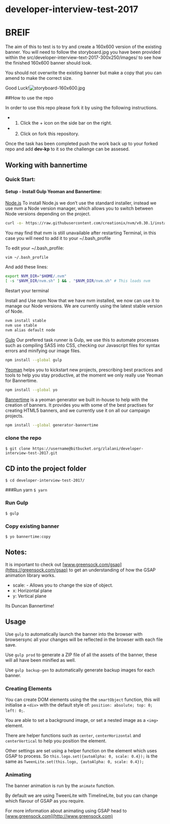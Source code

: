 # developer-interview-test-2017
# BREIF

The aim of this to test is to try and create a 160x600 version of the existing banner. You will need to follow the storyboard.jpg you have been provided within the src/developer-interview-text-2017-300x250/images/ to see how the finished 160x600 banner should look.

You should not overwrite the existing banner but make a copy that you can amend to make the correct size.

Good Luck!![storyboard-160x600.jpg](https://bitbucket.org/repo/x8Xo98z/images/970992812-storyboard-160x600.jpg)

##How to use the repo

In order to use this repo please fork it by using the following instructions.

* 1) Click the + icon on the side bar on the right. 
* 2) Click on fork this repository.

Once the task has been completed push the work back up to your forked repo and add **dev-kp** to it so the challenge can be assesed. 

## Working with bannertime
### Quick Start:

#### Setup - Install Gulp Yeoman and Bannertime:
[Node.js](https://nodejs.org/en/) To install Node.js we don’t use the standard installer, instead we use nvm a Node version manager, which allows you to switch between Node versions depending on the project.

```bash
curl -o- https://raw.githubusercontent.com/creationix/nvm/v0.30.1/install.sh | bash
```

You may find that nvm is still unavailable after restarting Terminal, in this case you will need to add it to your ~/.bash_profile

To edit your ~/.bash_profile:
```bash
vim ~/.bash_profile
```

And add these lines:
```bash
export NVM_DIR="$HOME/.nvm"
[ -s "$NVM_DIR/nvm.sh" ] && . "$NVM_DIR/nvm.sh" # This loads nvm
```
Restart your terminal

Install and Use npm Now that we have nvm installed, we now can use it to manage our Node versions. We are currently using the latest stable version of Node.
```bash
nvm install stable
nvm use stable
nvm alias default node
```

[Gulp](http://gulpjs.com/) Our prefered task runner is Gulp, we use this to automate processes such as compiling SASS into CSS, checking our Javascript files for syntax errors and minifying our image files.
```bash
npm install --global gulp
```

[Yeoman](http://yeoman.io/) helps you to kickstart new projects, prescribing best practices and tools to help you stay productive, at the moment we only really use Yeoman for Bannertime.
```bash
npm install --global yo
```

[Bannertime](https://github.com/pyramidium/generator-bannertime) is a yeoman generator we built in-house to help with the creation of banners. It provides you with some of the best practises for creating HTML5 banners, and we currently use it on all our campaign projects.
```bash
npm install --global generator-bannertime
```

### clone the repo
`$ git clone https://username@bitbucket.org/zlalani/developer-interview-test-2017.git`

## CD into the project folder
`$ cd developer-interview-test-2017/`

###Run yarn
`$ yarn`

### Run Gulp
`$ gulp`

### Copy existing banner
`$ yo bannertime:copy`

## Notes:
It is important to check out [www.greensock.com/gsap](https://greensock.com/gsap) to get an understanding of how the GSAP animation library works. 

* scale: - Allows you to change the size of object.
* x: Horizontal plane
* y: Vertical plane

Its Duncan Bannertime!
## Usage

Use `gulp` to automatically launch the banner into the browser with browsersync all your changes will be reflected in the browser with each file save.

Use `gulp prod` to generate a ZIP file of all the assets of the banner, these will all have been minified as well.

Use `gulp backup-gen` to automatically generate backup images for each banner.

### Creating Elements

You can create DOM elements using the the `smartObject` function, this will initialise a `<div>` with the default style of: `position: absolute; top: 0; left: 0;`.

You are able to set a background image, or set a nested image as a `<img>` element.

There are helper functions such as `center`, `centerHorizontal` and `centerVertical` to help you position the element.

Other settings are set using a helper function on the element which uses GSAP to process. So `this.logo.set({autoAlpha: 0, scale: 0.4});` is the same as `TweenLite.set(this.logo, {autoAlpha: 0, scale: 0.4});`

### Animating

The banner animation is run by the `animate` function.

By default we are using TweenLite with TimelineLite, but you can change which flavour of GSAP as you require.

For more information about animating using GSAP head to [www.greensock.com](http://www.greensock.com)